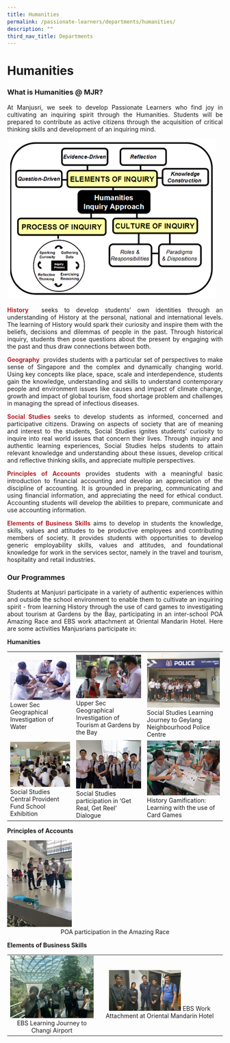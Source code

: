 ```yaml
---
title: Humanities
permalink: /passionate-learners/departments/humanities/
description: ""
third_nav_title: Departments
---
```

# **Humanities**

###  **What is Humanities @ MJR?**

<p style="text-align: justify;">At Manjusri, we seek to develop Passionate Learners who find joy in cultivating an inquiring spirit through the Humanities. Students will be prepared to contribute as active citizens through the acquisition of critical thinking skills and development of an inquiring mind.</p>

![](/images/Passionate%20Learners/Humanities/h_process.png)


<p style="text-align: justify;"><span style = "color: #B42025"> <b>History</b> </span> seeks to develop students’ own identities through an understanding of History at the personal, national and international levels. The learning of History would spark their curiosity and inspire them with the beliefs, decisions and dilemmas of people in the past. Through historical inquiry, students then pose questions about the present by engaging with the past and thus draw connections between both.  </p>

<p style="text-align: justify;"><span style = "color: #B42025"> <b>Geography</b> </span> provides students with a particular set of perspectives to make sense of Singapore and the complex and dynamically changing world. Using key concepts like place, space, scale and interdependence, students gain the knowledge, understanding and skills to understand contemporary people and environment issues like causes and impact of climate change, growth and impact of global tourism, food shortage problem and challenges in managing the spread of infectious diseases.</p>

<p style="text-align: justify;"><span style = "color: #B42025"> <b>Social Studies</b></span> seeks to develop students as informed, concerned and participative citizens. Drawing on aspects of society that are of meaning and interest to the students, Social Studies ignites students’ curiosity to inquire into real world issues that concern their lives. Through inquiry and authentic learning experiences, Social Studies helps students to attain relevant knowledge and understanding about these issues, develop critical and reflective thinking skills, and appreciate multiple perspectives.</p>

<p style="text-align: justify;"><span style = "color: #B42025"> <b>Principles of Accounts</b></span> provides students with a meaningful basic introduction to financial accounting and develop an appreciation of the discipline of accounting. It is grounded in preparing, communicating and using financial information, and appreciating the need for ethical conduct. Accounting students will develop the abilities to prepare, communicate and use accounting information.  </p>

<p style="text-align: justify;"><span style = "color: #B42025"> <b>Elements of Business Skills</b></span> aims to develop in students the knowledge, skills, values and attitudes to be productive employees and contributing members of society. It provides students with opportunities to develop generic employability skills, values and attitudes, and foundational knowledge for work in the services sector, namely in the travel and tourism, hospitality and retail industries.</p>

### **Our Programmes**

<p style="text-align: justify;">Students at Manjusri participate in a variety of authentic experiences within and outside the school environment to enable them to cultivate an inquiring spirit - from learning History through the use of card games to investigating about tourism at Gardens by the Bay, participating in an inter-school POA Amazing Race and EBS work attachment at Oriental Mandarin Hotel. Here are some activities Manjusrians participate in:</p>

**Humanities**

|   |   |   |
|-------|------|------|
| ![](/images/Passionate%20Learners/Humanities/01%20Lower%20Sec%20GI%20Water.jpg) Lower Sec Geographical Investigation of Water    |  ![](/images/Passionate%20Learners/Humanities/02%20Upp%20Sec%20GI-Gardens%20by%20the%20Bay.jpg)  Upper Sec Geographical Investigation of Tourism at Gardens by the Bay  |  ![](/images/Passionate%20Learners/Humanities/03%20Geylang%20Police.jpeg)   Social Studies Learning Journey to Geylang Neighbourhood Police Centre |
| ![](/images/Passionate%20Learners/Humanities/04%20CPF1.jpg) Social Studies Central Provident Fund School Exhibition   | ![](/images/Passionate%20Learners/Humanities/05%20Get%20Real%20Get%20Reel.jpeg)  Social Studies participation in ‘Get Real, Get Reel’ Dialogue   |   ![](/images/Passionate%20Learners/Humanities/06%20History%20Card%20Game2.jpeg)  History Gamification: Learning with the use of Card Games  |

**Principles of Accounts**


<img src="/images/Passionate%20Learners/Humanities/01%20Amazing%20Race.jpg" style="width:30%">

<center>POA participation in the Amazing Race</center>

**Elements of Business Skills**


|   |   |  
|:-----:|:-----:|
|    ![](/images/Passionate%20Learners/Humanities/01%20LJ%20to%20Changi%20Airport.jpg)   EBS Learning Journey to Changi Airport  |  <img src="/images/Passionate%20Learners/Humanities/02%20Work%20attachment.jpeg" style="width:60%">   EBS Work Attachment at Oriental Mandarin Hotel  |